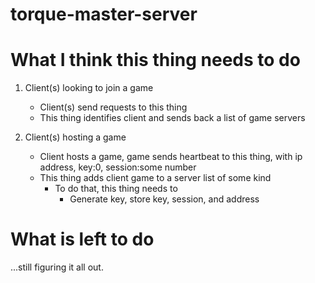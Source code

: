# torque-master-server

# What I think this thing needs to do

1. Client(s) looking to join a game

   - Client(s) send requests to this thing
   - This thing identifies client and sends back a list of game servers

2. Client(s) hosting a game
   - Client hosts a game, game sends heartbeat to this thing, with ip address, key:0, session:some number
   - This thing adds client game to a server list of some kind
     - To do that, this thing needs to
       - Generate key, store key, session, and address

# What is left to do

...still figuring it all out.
